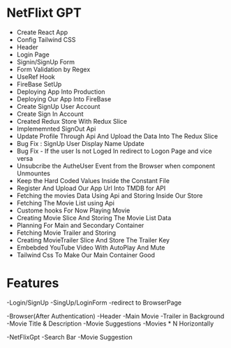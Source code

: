 


# NetFlixt GPT
  - Create React App
  - Config Tailwind CSS
  - Header
  - Login Page
  - Signin/SignUp Form
  - Form Validation by Regex
  - UseRef Hook
  - FireBase SetUp
  - Deploying App Into Production
  - Deploying Our App Into FireBase
  - Create SignUp User Account
  - Create Sign In Account 
  - Created Redux  Store With Redux Slice
  - Implememnted SignOut Api
  - Update Profile Through Api And Upload the Data Into The Redux Slice
  - Bug Fix : SignUp User Display Name Update 
  - Bug Fix - If the user Is not Loged In redirect to Logon Page and vice versa
  - Unsubcribe the AutheUser Event from the Browser when component Unmountes 
  - Keep the Hard Coded Values Inside the Constant File 
  - Register And Upload Our App Url Into TMDB for API
  - Fetching the movies Data Using Api and Storing Inside Our Store 
  - Fetching The Movie List using Api 
  - Custome hooks For Now Playing Movie 
  - Creating Movie Slice And Storing The Movie List Data 
  - Planning For Main and Secondary Container 
  - Fetching Movie Trailer and Storing 
  - Creating MovieTrailer Slice And Store The Trailer Key 
  - Embebded YouTube Video With AutoPlay And Mute 
  - Tailwind Css To Make Our Main Container Good  





 # Features
 -Login/SignUp
     -SingUp/LoginForm
     -redirect to BrowserPage

-Browser(After Authentication)
  -Header
  -Main Movie 
     -Trailer in Background
     -Movie Title & Description
  -Movie Suggestions
    -Movies * N Horizontally



-NetFlixGpt
    -Search Bar
    -Movie Suggestion

